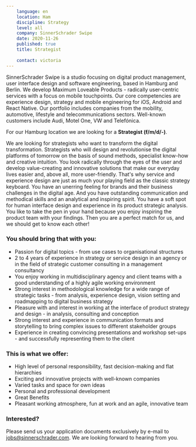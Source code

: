```yaml
---
    language: en
    location: Ham
    discipline: Strategy
    level: all
    company: SinnerSchrader Swipe
    date: 2020-11-26
    published: true
    title: Strategist 
    
    contact: victoria
---
```


SinnerSchrader Swipe is a studio focusing on digital product management, user interface design and software engineering, based in Hamburg and Berlin. We develop Maximum Loveable Products - radically user-centric services with a focus on mobile touchpoints. Our core competencies are experience design, strategy and mobile engineering for iOS, Android and React Native. Our portfolio includes companies from the mobility, automotive, lifestyle and telecommunications sectors. Well-known customers include Audi, Motel One, VW and Telefónica.

For our Hamburg location we are looking for a **Strategist (f/m/d/-)**.

We are looking for strategists who want to transform the digital transformation. Strategists who will design and revolutionise the digital platforms of tomorrow on the basis of sound methods, specialist know-how and creative intuition. You look radically through the eyes of the user and develop value-creating and innovative solutions that make our everyday lives easier and, above all, more user-friendly. That's why service and experience design are just as much your playing field as the classic strategy keyboard. You have an unerring feeling for brands and their business challenges in the digital age. And you have outstanding communication and methodical skills and an analytical and inspiring spirit. You have a soft spot for human interface design and experience in its product strategic analysis. You like to take the pen in your hand because you enjoy inspiring the product team with your findings. Then you are a perfect match for us, and we should get to know each other!

### You should bring that with you:

- Passion for digital topics - from use cases to organisational structures
- 2 to 4 years of experience in strategy or service design in an agency or in the field of strategic customer consulting in a management consultancy
- You enjoy working in multidisciplinary agency and client teams with a good understanding of a highly agile working environment
- Strong interest in methodological knowledge for a wide range of strategic tasks - from analysis, experience design, vision setting and roadmapping to digital business strategy
- Pleasure with and interest in working at the interface of product strategy and design - in analysis, consulting and conception
- Strong interest and experience in communication formats and storytelling to bring complex issues to different stakeholder groups
- Experience in creating convincing presentations and workshop set-ups - and successfully representing them to the client

### This is what we offer:

- High level of personal responsibility, fast decision-making and flat hierarchies
- Exciting and innovative projects with well-known companies
- Varied tasks and space for own ideas
- Personal and professional development
- Great Benefits
- Pleasant working atmosphere, fun at work and an agile, innovative team

### Interested?

Please send us your application documents exclusively by e-mail to <jobs@sinnerschrader.com>. We are looking forward to hearing from you.
